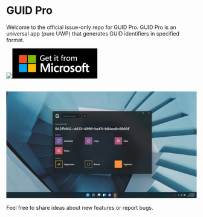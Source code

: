 # GUID Pro

Welcome to the official issue-only repo for GUID Pro. GUID Pro is an universal app (pure UWP) that generates GUID identifiers in specified format.

<a href="https://www.microsoft.com/store/apps/9NWDPT7W3C08">
<img src="https://store-images.s-microsoft.com/image/apps.24224.14451343819064011.bb84ae8e-3694-4ab6-b477-8d433688c40b.d4fa2f5a-a7cc-4997-b815-1026ba29028c" width=80/><img src="https://github.com/michalleptuch/michalleptuch/blob/main/images/get.png?raw=true" height=80 /></a>
<br><br>

![](images/GuidProHero.png)

Feel free to share ideas about new features or report bugs.
